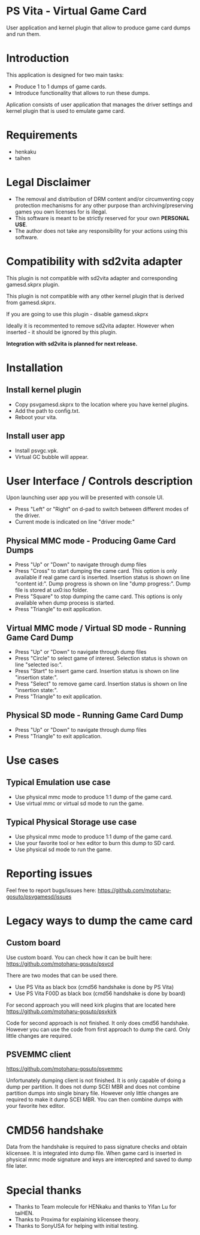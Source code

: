 # PS Vita - Virtual Game Card

User application and kernel plugin that allow to produce game card dumps and run them.

# Introduction

This application is designed for two main tasks:
- Produce 1 to 1 dumps of game cards.
- Introduce functionality that allows to run these dumps.

Aplication consists of user application that manages the driver settings and kernel plugin
that is used to emulate game card.

# Requirements

- henkaku
- taihen

# Legal Disclaimer

- The removal and distribution of DRM content and/or circumventing copy protection mechanisms for any other purpose than archiving/preserving games you own licenses for is illegal.
- This software is meant to be strictly reserved for your own **PERSONAL USE**.
- The author does not take any responsibility for your actions using this software.

# Compatibility with sd2vita adapter

This plugin is not compatible with sd2vita adapter and corresponding gamesd.skprx plugin.

This plugin is not compatible with any other kernel plugin that is derived from gamesd.skprx.

If you are going to use this plugin - disable gamesd.skprx

Ideally it is recommented to remove sd2vita adapter. However when inserted - it should be ignored by this plugin.

**Integration with sd2vita is planned for next release.**

# Installation

## Install kernel plugin

- Copy psvgamesd.skprx to the location where you have kernel plugins.
- Add the path to config.txt.
- Reboot your vita.

## Install user app

- Install psvgc.vpk.
- Virtual GC bubble will appear.

# User Interface / Controls description

Upon launching user app you will be presented with console UI.

- Press "Left" or "Right" on d-pad to switch between different modes of the driver.
- Current mode is indicated on line "driver mode:"

## Physical MMC mode - Producing Game Card Dumps
- Press "Up" or "Down" to navigate through dump files
- Press "Cross" to start dumping the came card.
  This option is only available if real game card is inserted.
  Insertion status is shown on line "content id:".
  Dump progress is shown on line "dump progress:".
  Dump file is stored at ux0:iso folder.
- Press "Square" to stop dumping the came card.
  This options is only available when dump process is started.
- Press "Triangle" to exit application.

## Virtual MMC mode / Virtual SD mode - Running Game Card Dump
- Press "Up" or "Down" to navigate through dump files
- Press "Circle" to select game of interest.
  Selection status is shown on line "selected iso:".
- Press "Start" to insert game card.
  Insertion status is shown on line "insertion state:".
- Press "Select" to remove game card.
  Insertion status is shown on line "insertion state:".
- Press "Triangle" to exit application.  

## Physical SD mode - Running Game Card Dump
- Press "Up" or "Down" to navigate through dump files
- Press "Triangle" to exit application.

# Use cases

## Typical Emulation use case
- Use physical mmc mode to produce 1:1 dump of the game card.
- Use virtual mmc or virtual sd mode to run the game.

## Typical Physical Storage use case
- Use physical mmc mode to produce 1:1 dump of the game card.
- Use your favorite tool or hex editor to burn this dump to SD card.
- Use physical sd mode to run the game.

# Reporting issues

Feel free to report bugs/issues here:
https://github.com/motoharu-gosuto/psvgamesd/issues

# Legacy ways to dump the came card

## Custom board

Use custom board. You can check how it can be built here:
https://github.com/motoharu-gosuto/psvcd

There are two modes that can be used there.
- Use PS Vita as black box (cmd56 handshake is done by PS Vita)
- Use PS Vita F00D as black box (cmd56 handshake is done by board)

For second approach you will need kirk plugins that are located here
https://github.com/motoharu-gosuto/psvkirk

Code for second approach is not finished. It only does cmd56 handshake.
However you can use the code from first approach to dump the card.
Only little changes are required.

## PSVEMMC client

https://github.com/motoharu-gosuto/psvemmc

Unfortunately dumping client is not finished. 
It is only capable of doing a dump per partition.
It does not dump SCEI MBR and does not combine partition dumps into single binary file.
However only little changes are required to make it dump SCEI MBR.
You can then combine dumps with your favorite hex editor.

# CMD56 handshake

Data from the handshake is required to pass signature checks and obtain klicensee. It is integrated into dump file. When game card is inserted in physical mmc mode signature and keys are intercepted and saved to dump file later.

# Special thanks
- Thanks to Team molecule for HENkaku and thanks to Yifan Lu for taiHEN.
- Thanks to Proxima for explaining klicensee theory.
- Thanks to SonyUSA for helping with initial testing.
